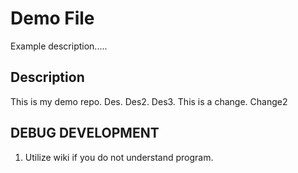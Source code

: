 # Demo File

Example description.....

## Description

This is my demo repo.
Des.
Des2.
Des3.
This is a change.
Change2

## DEBUG DEVELOPMENT

1. Utilize wiki if you do not understand program.
